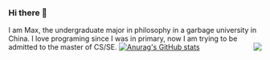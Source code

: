 ### Hi there 👋
I am Max, the undergraduate major in philosophy in a garbage university in China. 
I love programing since I was in primary, now I am trying to be admitted to the master of CS/SE. 
<img align='right' src='https://avatars.githubusercontent.com/u/36927158?v=4'>
[![Anurag's GitHub stats](https://github-readme-stats.vercel.app/api?username=MaxChang3)](https://github.com/anuraghazra/github-readme-stats)

